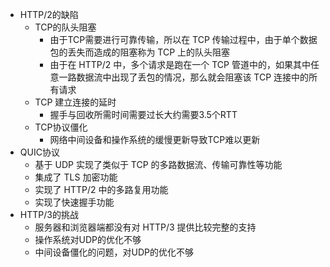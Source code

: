 - HTTP/2的缺陷
	- TCP的队头阻塞
		- 由于TCP需要进行可靠传输，所以在 TCP 传输过程中，由于单个数据包的丢失而造成的阻塞称为 TCP 上的队头阻塞
		- 由于在 HTTP/2 中，多个请求是跑在一个 TCP 管道中的，如果其中任意一路数据流中出现了丢包的情况，那么就会阻塞该 TCP 连接中的所有请求
	- TCP 建立连接的延时
		- 握手与回收所需时间需要过长大约需要3.5个RTT
	- TCP协议僵化
		- 网络中间设备和操作系统的缓慢更新导致TCP难以更新
- QUIC协议
	- 基于 UDP 实现了类似于 TCP 的多路数据流、传输可靠性等功能
	- 集成了 TLS 加密功能
	- 实现了 HTTP/2 中的多路复用功能
	- 实现了快速握手功能
- HTTP/3的挑战
	- 服务器和浏览器端都没有对 HTTP/3 提供比较完整的支持
	- 操作系统对UDP的优化不够
	- 中间设备僵化的问题，对UDP的优化不够